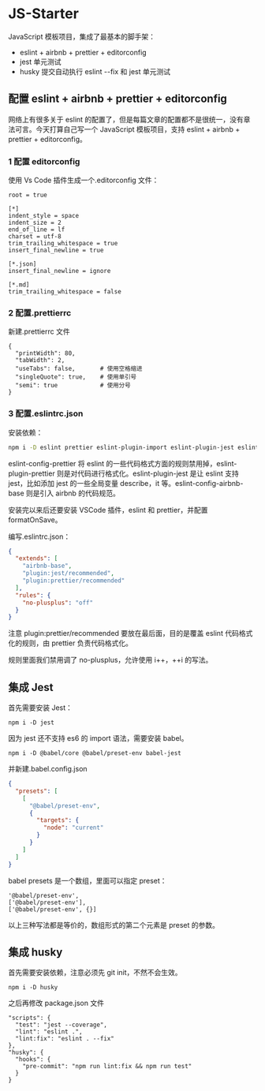# JS-Starter

JavaScript 模板项目，集成了最基本的脚手架：

- eslint + airbnb + prettier + editorconfig
- jest 单元测试
- husky 提交自动执行 eslint --fix 和 jest 单元测试

## 配置 eslint + airbnb + prettier + editorconfig

网络上有很多关于 eslint 的配置了，但是每篇文章的配置都不是很统一，没有章法可言。今天打算自己写一个 JavaScript 模板项目，支持 eslint + airbnb + prettier + editorconfig。

### 1 配置 editorconfig

使用 Vs Code 插件生成一个.editorconfig 文件：

```
root = true

[*]
indent_style = space
indent_size = 2
end_of_line = lf
charset = utf-8
trim_trailing_whitespace = true
insert_final_newline = true

[*.json]
insert_final_newline = ignore

[*.md]
trim_trailing_whitespace = false
```

### 2 配置.prettierrc

新建.prettierrc 文件

```
{
  "printWidth": 80,
  "tabWidth": 2,
  "useTabs": false,       # 使用空格缩进
  "singleQuote": true,    # 使用单引号
  "semi": true            # 使用分号
}
```

### 3 配置.eslintrc.json

安装依赖：

```bash
npm i -D eslint prettier eslint-plugin-import eslint-plugin-jest eslint-plugin-prettier eslint-config-prettier eslint-config-airbnb-base
```

eslint-config-prettier 将 eslint 的一些代码格式方面的规则禁用掉，eslint-plugin-prettier 则是对代码进行格式化。eslint-plugin-jest 是让 eslint 支持 jest，比如添加 jest 的一些全局变量 describe，it 等。eslint-config-airbnb-base 则是引入 airbnb 的代码规范。

安装完以来后还要安装 VSCode 插件，eslint 和 prettier，并配置 formatOnSave。

编写.eslintrc.json：

```json
{
  "extends": [
    "airbnb-base",
    "plugin:jest/recommended",
    "plugin:prettier/recommended"
  ],
  "rules": {
    "no-plusplus": "off"
  }
}
```

注意 plugin:prettier/recommended 要放在最后面，目的是覆盖 eslint 代码格式化的规则，由 prettier 负责代码格式化。

规则里面我们禁用调了 no-plusplus，允许使用 i++，++i 的写法。

## 集成 Jest

首先需要安装 Jest：

```
npm i -D jest
```

因为 jest 还不支持 es6 的 import 语法，需要安装 babel。

```
npm i -D @babel/core @babel/preset-env babel-jest
```

并新建.babel.config.json

```json
{
  "presets": [
    [
      "@babel/preset-env",
      {
        "targets": {
          "node": "current"
        }
      }
    ]
  ]
}
```

babel presets 是一个数组，里面可以指定 preset：

```
'@babel/preset-env',
['@babel/preset-env'],
['@babel/preset-env', {}]
```

以上三种写法都是等价的，数组形式的第二个元素是 preset 的参数。

## 集成 husky

首先需要安装依赖，注意必须先 git init，不然不会生效。

```
npm i -D husky
```

之后再修改 package.json 文件

```
"scripts": {
  "test": "jest --coverage",
  "lint": "eslint .",
  "lint:fix": "eslint . --fix"
},
"husky": {
  "hooks": {
    "pre-commit": "npm run lint:fix && npm run test"
  }
}
```
